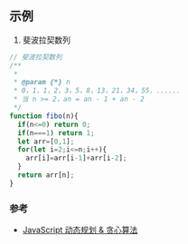 

## 示例
 1. 斐波拉契数列
```js
// 斐波拉契数列
/**
 * 
 * @param {*} n
 * 0，1，1，2，3，5，8，13，21，34，55，......
 * 当 n >= 2，an = an - 1 + an - 2 
 */
function fibo(n){
  if(n<=0) return 0;
  if(n===1) return 1;
  let arr=[0,1];
  for(let i=2;i<=n;i++){
    arr[i]=arr[i-1]+arr[i-2];
  }
  return arr[n];
}
```

### 参考
- [JavaScript 动态规划 & 贪心算法](https://juejin.im/post/6844903895748067341)
